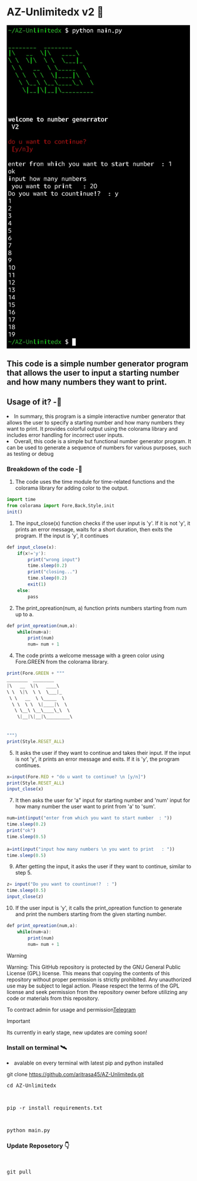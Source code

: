 
# AZ-Unlimitedx v2 🤩
 <img width="500px" src="https://github.com/aritrasa45/AZ-Unlimitedx/blob/main/Screenshot.jpg" align="center" alt="AZ-Unlimitedx" />
<h2>
This code is a simple number generator program that allows the user to input a starting number and how many numbers they want to print.
</h2>

<h2>Usage of it? -🦸</h2>

<li>In summary, this program is a simple interactive number generator that allows the user to specify a starting number and how many numbers they want to print. It provides colorful output using the colorama library and includes error handling for incorrect user inputs.</li>

<li>Overall, this code is a simple but functional number generator program. It can be used to generate a sequence of numbers for various purposes, such as testing or debug</li>
</h2>

<h3>Breakdown of the code -🥌</h3>

1. The code uses the time module for time-related functions and the colorama library for adding color to the output.
```jsx
import time
from colorama import Fore,Back,Style,init
init()
```

1. The input_close(x) function checks if the user input is 'y'. If it is not 'y', it prints an error message, waits for a short duration, then exits the program. If the input is 'y', it continues 
```jsx
def input_close(x):
	if(x!='y'):
		print("wrong input")
		time.sleep(0.2)
		print("closing...")
		time.sleep(0.2)
		exit(1)
	else:
		pass	

```
2. The print_opreation(num, a) function prints numbers starting from num up to a.
```jsx
def print_opreation(num,a):
    while(num<a):
    	print(num)
    	num= num + 1	

```

4. The code prints a welcome message with a green color using Fore.GREEN from the colorama library.
```jsx
print(Fore.GREEN + """ 
________  ________      
|\   __  \|\   ____\     
\ \  \|\  \ \  \___|_    
 \ \   __  \ \_____  \               
  \ \  \ \  \|____|\  \  
   \ \__\ \__\____\_\  \ 
    \|__|\|__|\_________\
             
                         
""")
print(Style.RESET_ALL)	
```
5. It asks the user if they want to continue and takes their input. If the input is not 'y', it prints an error message and exits. If it is 'y', the program continues.
```jsx
x=input(Fore.RED + "do u want to continue? \n [y/n]")
print(Style.RESET_ALL)  
input_close(x)
```

7. It then asks the user for 'a" input for  starting number and 'num' input for how many number the user want to print from 'a' to 'sum'.
```jsx
num=int(input("enter from which you want to start number  : "))
time.sleep(0.2)
print("ok")
time.sleep(0.5)

a=int(input("input how many numbers \n you want to print   : "))
time.sleep(0.5)
```

9. After getting the input, it asks the user if they want to continue, similar to step 5.
```jsx
z= input("Do you want to countinue!?  : ")
time.sleep(0.5)
input_close(z)
```

10. If the user input is 'y', it calls the print_opreation function to generate and print the numbers starting from the given starting number.
```jsx
def print_opreation(num,a):
    while(num<a):
    	print(num)
    	num= num + 1
```





> [!WARNING]
> Warning: This GitHub repository is protected by the GNU General Public License (GPL) license. This means that copying the contents of this repository without proper permission is strictly prohibited. Any unauthorized use may be subject to legal action. Please respect the terms of the GPL license and seek permission from the repository owner before utilizing any code or materials from this repository.



To contract admin for usage and permission[Telegram](https://telegram.me/zsxxsz1)


> [!IMPORTANT]
> Its currently in early stage, new updates are coming soon!


 
 <h3>Install on terminal 🛰️</h3>
<li>avalable on every terminal with latest pip and python installed</li>

git clone https://github.com/aritrasa45/AZ-Unlimitedx.git

<pre>cd AZ-Unlimitedx</pre>
<br>

<pre>pip -r install requirements.txt</pre>
 <br>
 <pre>python main.py</pre>



<h3>Update Reposetory 👇</h3>
<br>
<pre>git pull </pre>



       





